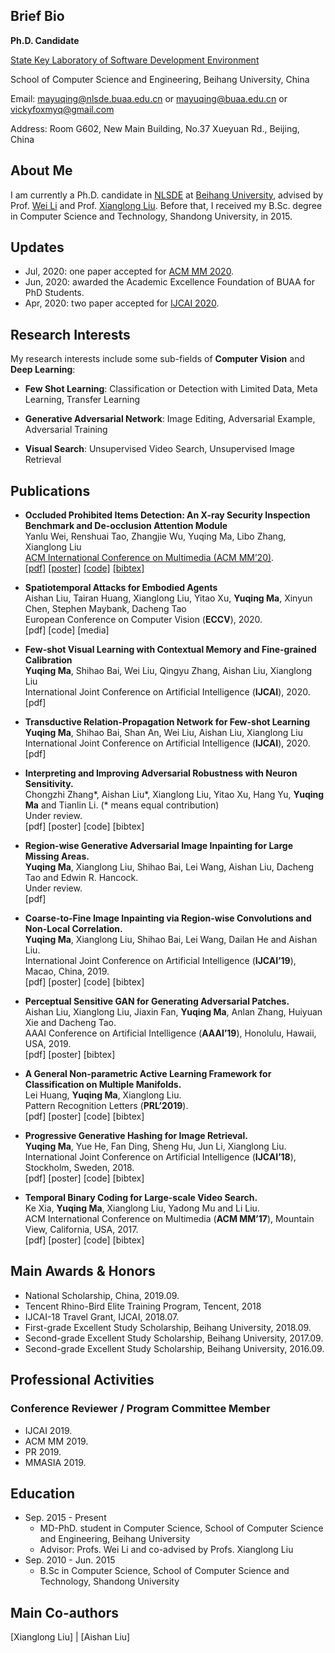 ## Brief Bio
**Ph.D. Candidate**

[State Key Laboratory of Software Development Environment](http://www.nlsde.buaa.edu.cn/)

School of Computer Science and Engineering, Beihang University, China

Email: mayuqing@nlsde.buaa.edu.cn or
             mayuqing@buaa.edu.cn or
             vickyfoxmyq@gmail.com

Address: Room G602, New Main Building, No.37 Xueyuan Rd., Beijing, China

## About Me
I am currently a Ph.D. candidate in [NLSDE](http://www.nlsde.buaa.edu.cn/) at [Beihang University](https://www.buaa.edu.cn/), advised by Prof. [Wei Li](http://sites.nlsde.buaa.edu.cn/~liwei/) and Prof. [Xianglong Liu](http://sites.nlsde.buaa.edu.cn/~xlliu/). Before that, I received my B.Sc. degree in Computer Science and Technology, Shandong University, in 2015.

## Updates
* Jul, 2020: one paper accepted for [ACM MM 2020](https://2020.acmmm.org/).
* Jun, 2020: awarded the Academic Excellence Foundation of BUAA for PhD Students.
* Apr, 2020: two paper accepted for [IJCAI 2020](https://www.ijcai20.org/).

## Research Interests
My research interests include some sub-fields of **Computer Vision** and **Deep Learning**:
* **Few Shot Learning**: Classification or Detection with Limited Data, Meta Learning, Transfer Learning

* **Generative Adversarial Network**: Image Editing, Adversarial Example, Adversarial Training

* **Visual Search**: Unsupervised Video Search, Unsupervised Image Retrieval

## Publications
* **Occluded Prohibited Items Detection: An X-ray Security Inspection Benchmark and De-occlusion Attention Module**
<br>Yanlu Wei, Renshuai Tao, Zhangjie Wu, Yuqing Ma, Libo Zhang, Xianglong Liu
<br>[ACM International Conference on Multimedia (ACM MM’20)](https://acmmm.org/).
<br>[[pdf]](http://sites.nlsde.buaa.edu.cn/~mayuqing/#) [[poster]](http://sites.nlsde.buaa.edu.cn/~mayuqing/#) [[code]](https://github.com/OPIXray-author/OPIXray) [[bibtex]](http://sites.nlsde.buaa.edu.cn/~mayuqing/#)

* **Spatiotemporal Attacks for Embodied Agents**
<br>Aishan Liu, Tairan Huang, Xianglong Liu, Yitao Xu, **Yuqing Ma**, Xinyun Chen, Stephen Maybank, Dacheng Tao
<br>European Conference on Computer Vision (**ECCV**), 2020.
<br>[pdf] [code] [media]

* **Few-shot Visual Learning with Contextual Memory and Fine-grained Calibration**
<br>**Yuqing Ma**, Shihao Bai, Wei Liu, Qingyu Zhang, Aishan Liu, Xianglong Liu
<br>International Joint Conference on Artificial Intelligence (**IJCAI**), 2020.
<br>[pdf]

* **Transductive Relation-Propagation Network for Few-shot Learning**
<br>**Yuqing Ma**, Shihao Bai, Shan An, Wei Liu, Aishan Liu, Xianglong Liu
<br>International Joint Conference on Artificial Intelligence (**IJCAI**), 2020.
<br>[pdf]

* **Interpreting and Improving Adversarial Robustness with Neuron Sensitivity.**
<br>Chongzhi Zhang*, Aishan Liu*, Xianglong Liu, Yitao Xu, Hang Yu, **Yuqing Ma** and Tianlin Li. (* means equal contribution)
<br>Under review.
<br>[pdf] [poster] [code] [bibtex]

* **Region-wise Generative Adversarial Image Inpainting for Large Missing Areas.**
<br>**Yuqing Ma**, Xianglong Liu, Shihao Bai, Lei Wang, Aishan Liu, Dacheng Tao and Edwin R. Hancock.
<br>Under review.
<br>[pdf]

* **Coarse-to-Fine Image Inpainting via Region-wise Convolutions and Non-Local Correlation.**
<br>**Yuqing Ma**, Xianglong Liu, Shihao Bai, Lei Wang, Dailan He and Aishan Liu.
<br>International Joint Conference on Artificial Intelligence (**IJCAI’19**), Macao, China, 2019.
<br>[pdf] [poster] [code] [bibtex]

* **Perceptual Sensitive GAN for Generating Adversarial Patches.**
<br>Aishan Liu, Xianglong Liu, Jiaxin Fan, **Yuqing Ma**, Anlan Zhang, Huiyuan Xie and Dacheng Tao.
<br>AAAI Conference on Artificial Intelligence (**AAAI’19**), Honolulu, Hawaii, USA, 2019.
<br>[pdf] [poster] [bibtex]

* **A General Non-parametric Active Learning Framework for Classification on Multiple Manifolds.**
<br>Lei Huang, **Yuqing Ma**, Xianglong Liu.
<br>Pattern Recognition Letters (**PRL’2019**).
<br>[pdf] [poster] [code] [bibtex]

* **Progressive Generative Hashing for Image Retrieval.**
<br>**Yuqing Ma**, Yue He, Fan Ding, Sheng Hu, Jun Li, Xianglong Liu.
<br>International Joint Conference on Artificial Intelligence (**IJCAI’18**), Stockholm, Sweden, 2018.
<br>[pdf] [poster] [code] [bibtex]

* **Temporal Binary Coding for Large-scale Video Search.**
<br>Ke Xia, **Yuqing Ma**, Xianglong Liu, Yadong Mu and Li Liu.
<br>ACM International Conference on Multimedia (**ACM MM’17**), Mountain View, California, USA, 2017.
<br>[pdf] [poster] [code] [bibtex]

## Main Awards & Honors
* National Scholarship, China, 2019.09.
* Tencent Rhino-Bird Elite Training Program, Tencent, 2018
* IJCAI-18 Travel Grant, IJCAI, 2018.07.
* First-grade Excellent Study Scholarship, Beihang University, 2018.09.
* Second-grade Excellent Study Scholarship, Beihang University, 2017.09.
* Second-grade Excellent Study Scholarship, Beihang University, 2016.09.

## Professional Activities
### Conference Reviewer / Program Committee Member
* IJCAI 2019.
* ACM MM 2019.
* PR 2019.
* MMASIA 2019.

## Education
* Sep. 2015 - Present 
  * MD-PhD. student in Computer Science, School of Computer Science and Engineering, Beihang University
  * Advisor: Profs. Wei Li and co-advised by Profs. Xianglong Liu
* Sep. 2010 - Jun. 2015
  * B.Sc in Computer Science, School of Computer Science and Technology, Shandong University

## Main Co-authors

[Xianglong Liu] | [Aishan Liu]

